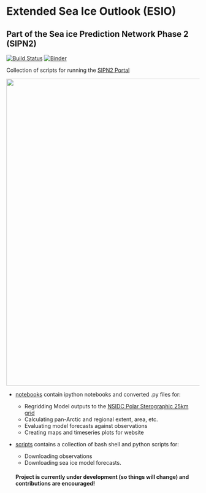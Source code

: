 # Extended Sea Ice Outlook (ESIO)
## Part of the Sea ice Prediction Network Phase 2 (SIPN2)

[![Build Status](https://travis-ci.org/NicWayand/ESIO.svg?branch=master)](https://travis-ci.org/NicWayand/ESIO) [![Binder](https://mybinder.org/badge.svg)](https://mybinder.org/v2/gh/NicWayand/ESIO/d0aa224f1de37a2145de014fedd3e0eaa45d7913?filepath=notebooks%2FExample_plot_SIPN2_data.ipynb)




Collection of scripts for running the [SIPN2 Portal](http://www.atmos.uw.edu/sipn)

<p align="center">
  <img src="https://atmos.washington.edu/sipn/figures/model/all_model/sic/timeseries/panArctic_extent_forecast_raw_predicted.png?342038402" width="800"/>
</p>

- [notebooks](./notebooks/) contain ipython notebooks and converted .py files for:
  - Regridding Model outputs to the [NSIDC Polar Sterographic 25km grid](https://nsidc.org/data/polar-stereo/ps_grids.html)
  - Calculating pan-Arctic and regional extent, area, etc. 
  - Evaluating model forecasts against observations
  - Creating maps and timeseries plots for website
  
- [scripts](./scripts/) contains a collection of bash shell and python scripts for:
  - Downloading observations
  - Downloading sea ice model forecasts.
  
  #### Project is currently under development (so things will change) and contributions are encouraged! 
